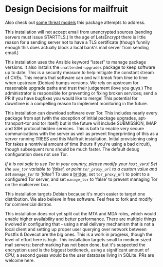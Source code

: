# Design Decisions for mailfruit

Also check out [some threat models](threat_models.md) this package attempts to address.

This installation will not accept email from unencrypted sources (sending servers must issue STARTTLS.) In the age of LetsEncrypt there is little reason for a sending server not to have a TLS certificate (though funnily enough this does actually block a local bank's mail server from sending email.)

This installation uses the Ansible keyword "latest" to manage package versions. It also installs the `unattended-upgrades` package to keep software up to date. This is a security measure to help mitigate the constant stream of CVEs. This means that software can and will break from time to time when upstream (Debian) bumps versions. We rely on upstream for reasonable upgrade paths and trust their judgement (love you guys.) The administrator is responsible for preventing or fixing broken services; send a PR if you have bugfixes you would like to merge! This potential for downtime is a compelling reason to implement monitoring in the future.

This installation can download software over Tor. This includes nearly every package from apt (with the exception of initial package upgrades, apt-transport-tor and tor itself) but in the future will include SUBMISSION, IMAP and SSH protocol hidden services. This is both to enable very secure communications with the server as well as prevent fingerprinting of this as a server running TREES and this Mailfruit installation. Initial provisioning using Tor takes a nontrivial amount of time (hours if you're using a bad circuit), though subsequent runs should be much faster. The default debug configuration does not use Tor.

*If it is not safe to use Tor in your country, please modify your `host_vars`! Set the `use_tor` variable to 'false', or point `tor_proxy_url` to a custom value and set `manage_tor` to 'false'!* To use a [bridge](https://bridges.torproject.org), set `tor_proxy_url` to point to a configured Tor server, and set `manage_tor` to 'false' to prevent managing Tor on the mailserver box.

This installation targets Debian because it's much easier to target one distribution. We also believe in free software. Feel free to fork and modify for commericial distros.

This installation does not yet split out the MTA and MDA roles, which would enable higher availability and better performance. There are multiple things involved in configuring that - using a mail delivery mechanism that is not a local client and setting up proper user querying over network between Postfix & Dovecot are the big ones. This is a work in progress, though the level of effort here is high. This installation targets small to medium sized mail servers; benchmarking has not been done, but it's suspected the encryption used is the biggest bottleneck, using a significant amount of CPU; a second guess would be the user database living in SQLite. PRs are welcome here.
